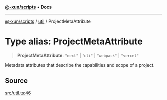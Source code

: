 [**@-xun/scripts**](../../README.md) • **Docs**

***

[@-xun/scripts](../../README.md) / [util](../README.md) / ProjectMetaAttribute

# Type alias: ProjectMetaAttribute

> **ProjectMetaAttribute**: `"next"` \| `"cli"` \| `"webpack"` \| `"vercel"`

Metadata attributes that describe the capabilities and scope of a project.

## Source

[src/util.ts:46](https://github.com/Xunnamius/xscripts/blob/f52038b9aa1e95c5b046334684163687ebd170b8/src/util.ts#L46)
